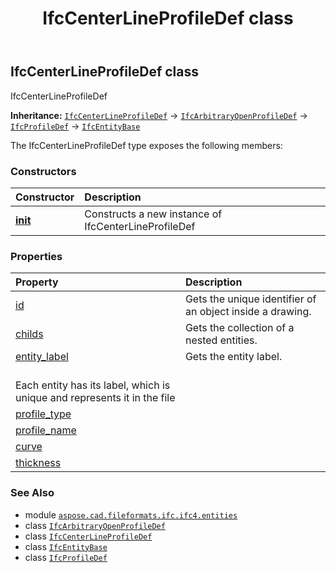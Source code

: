 ﻿---
title: IfcCenterLineProfileDef class
second_title: Aspose.CAD for Python via .NET API References
description: 
type: docs
weight: 860
url: /python-net/aspose.cad.fileformats.ifc.ifc4.entities/ifccenterlineprofiledef/
is_root: false
---

## IfcCenterLineProfileDef class

IfcCenterLineProfileDef



**Inheritance:** [`IfcCenterLineProfileDef`](/cad/python-net/aspose.cad.fileformats.ifc.ifc4.entities/ifccenterlineprofiledef) → 
[`IfcArbitraryOpenProfileDef`](/cad/python-net/aspose.cad.fileformats.ifc.ifc4.entities/ifcarbitraryopenprofiledef) → 
[`IfcProfileDef`](/cad/python-net/aspose.cad.fileformats.ifc.ifc4.entities/ifcprofiledef) → 
[`IfcEntityBase`](/cad/python-net/aspose.cad.fileformats.ifc/ifcentitybase)



The IfcCenterLineProfileDef type exposes the following members:

### Constructors
| Constructor | Description |
| :- | :- |
| [__init__](/cad/python-net/aspose.cad.fileformats.ifc.ifc4.entities/ifccenterlineprofiledef/__init__/#) | Constructs a new instance of IfcCenterLineProfileDef |


### Properties
| Property | Description |
| :- | :- |
| [id](/cad/python-net/aspose.cad.fileformats.ifc.ifc4.entities/ifccenterlineprofiledef/id) | Gets the unique identifier of an object inside a drawing. |
| [childs](/cad/python-net/aspose.cad.fileformats.ifc.ifc4.entities/ifccenterlineprofiledef/childs) | Gets the collection of a nested entities. |
| [entity_label](/cad/python-net/aspose.cad.fileformats.ifc.ifc4.entities/ifccenterlineprofiledef/entity_label) | Gets the entity label.<br/>Each entity has its label, which is unique and represents it in the file |
| [profile_type](/cad/python-net/aspose.cad.fileformats.ifc.ifc4.entities/ifccenterlineprofiledef/profile_type) |  |
| [profile_name](/cad/python-net/aspose.cad.fileformats.ifc.ifc4.entities/ifccenterlineprofiledef/profile_name) |  |
| [curve](/cad/python-net/aspose.cad.fileformats.ifc.ifc4.entities/ifccenterlineprofiledef/curve) |  |
| [thickness](/cad/python-net/aspose.cad.fileformats.ifc.ifc4.entities/ifccenterlineprofiledef/thickness) |  |



### See Also
* module [`aspose.cad.fileformats.ifc.ifc4.entities`](..)
* class [`IfcArbitraryOpenProfileDef`](/cad/python-net/aspose.cad.fileformats.ifc.ifc4.entities/ifcarbitraryopenprofiledef)
* class [`IfcCenterLineProfileDef`](/cad/python-net/aspose.cad.fileformats.ifc.ifc4.entities/ifccenterlineprofiledef)
* class [`IfcEntityBase`](/cad/python-net/aspose.cad.fileformats.ifc/ifcentitybase)
* class [`IfcProfileDef`](/cad/python-net/aspose.cad.fileformats.ifc.ifc4.entities/ifcprofiledef)
